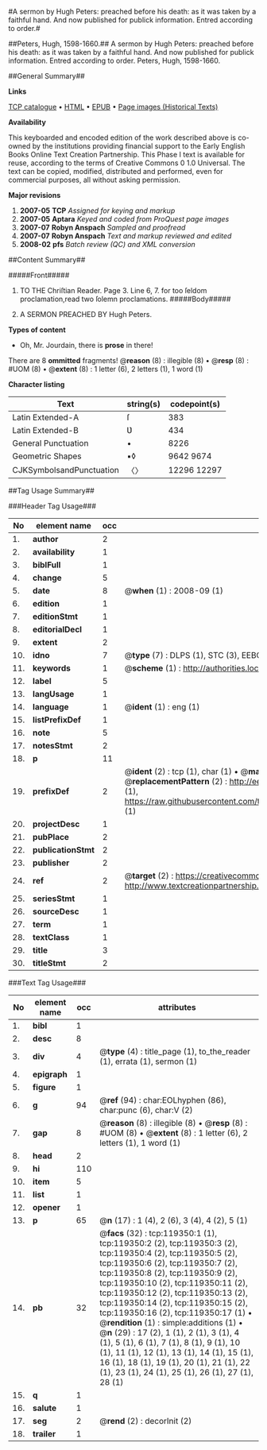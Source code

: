 #A sermon by Hugh Peters: preached before his death: as it was taken by a faithful hand. And now published for publick information. Entred according to order.#

##Peters, Hugh, 1598-1660.##
A sermon by Hugh Peters: preached before his death: as it was taken by a faithful hand. And now published for publick information. Entred according to order.
Peters, Hugh, 1598-1660.

##General Summary##

**Links**

[TCP catalogue](http://www.ota.ox.ac.uk/tcp/)  • 
[HTML](http://tei.it.ox.ac.uk/tcp/Texts-HTML/free/A90/A90544.html)  • 
[EPUB](http://tei.it.ox.ac.uk/tcp/Texts-EPUB/free/A90/A90544.epub) • 
[Page images (Historical Texts)](https://data.historicaltexts.jisc.ac.uk/view?pubId=eebo-99867060e&pageId=eebo-99867060e-119350-1)

**Availability**

This keyboarded and encoded edition of the
	       work described above is co-owned by the institutions
	       providing financial support to the Early English Books
	       Online Text Creation Partnership. This Phase I text is
	       available for reuse, according to the terms of Creative
	       Commons 0 1.0 Universal. The text can be copied,
	       modified, distributed and performed, even for
	       commercial purposes, all without asking permission.

**Major revisions**

1. __2007-05__ __TCP__ *Assigned for keying and markup*
1. __2007-05__ __Aptara__ *Keyed and coded from ProQuest page images*
1. __2007-07__ __Robyn Anspach__ *Sampled and proofread*
1. __2007-07__ __Robyn Anspach__ *Text and markup reviewed and edited*
1. __2008-02__ __pfs__ *Batch review (QC) and XML conversion*

##Content Summary##

#####Front#####

1. TO THE
Chriſtian Reader.
Page 3. Line 6, 7. for too ſeldom proclamation,read two ſolemn proclamations.
#####Body#####

1. A
SERMON
PREACHED BY
Hugh Peters.

**Types of content**

  * Oh, Mr. Jourdain, there is **prose** in there!

There are 8 **ommitted** fragments! 
 @__reason__ (8) : illegible (8)  •  @__resp__ (8) : #UOM (8)  •  @__extent__ (8) : 1 letter (6), 2 letters (1), 1 word (1)

**Character listing**


|Text|string(s)|codepoint(s)|
|---|---|---|
|Latin Extended-A|ſ|383|
|Latin Extended-B|Ʋ|434|
|General Punctuation|•|8226|
|Geometric Shapes|▪◊|9642 9674|
|CJKSymbolsandPunctuation|〈〉|12296 12297|

##Tag Usage Summary##

###Header Tag Usage###

|No|element name|occ|attributes|
|---|---|---|---|
|1.|__author__|2||
|2.|__availability__|1||
|3.|__biblFull__|1||
|4.|__change__|5||
|5.|__date__|8| @__when__ (1) : 2008-09 (1)|
|6.|__edition__|1||
|7.|__editionStmt__|1||
|8.|__editorialDecl__|1||
|9.|__extent__|2||
|10.|__idno__|7| @__type__ (7) : DLPS (1), STC (3), EEBO-CITATION (1), PROQUEST (1), VID (1)|
|11.|__keywords__|1| @__scheme__ (1) : http://authorities.loc.gov/ (1)|
|12.|__label__|5||
|13.|__langUsage__|1||
|14.|__language__|1| @__ident__ (1) : eng (1)|
|15.|__listPrefixDef__|1||
|16.|__note__|5||
|17.|__notesStmt__|2||
|18.|__p__|11||
|19.|__prefixDef__|2| @__ident__ (2) : tcp (1), char (1)  •  @__matchPattern__ (2) : ([0-9\-]+):([0-9IVX]+) (1), (.+) (1)  •  @__replacementPattern__ (2) : http://eebo.chadwyck.com/downloadtiff?vid=$1&page=$2 (1), https://raw.githubusercontent.com/textcreationpartnership/Texts/master/tcpchars.xml#$1 (1)|
|20.|__projectDesc__|1||
|21.|__pubPlace__|2||
|22.|__publicationStmt__|2||
|23.|__publisher__|2||
|24.|__ref__|2| @__target__ (2) : https://creativecommons.org/publicdomain/zero/1.0/ (1), http://www.textcreationpartnership.org/docs/. (1)|
|25.|__seriesStmt__|1||
|26.|__sourceDesc__|1||
|27.|__term__|1||
|28.|__textClass__|1||
|29.|__title__|3||
|30.|__titleStmt__|2||


###Text Tag Usage###

|No|element name|occ|attributes|
|---|---|---|---|
|1.|__bibl__|1||
|2.|__desc__|8||
|3.|__div__|4| @__type__ (4) : title_page (1), to_the_reader (1), errata (1), sermon (1)|
|4.|__epigraph__|1||
|5.|__figure__|1||
|6.|__g__|94| @__ref__ (94) : char:EOLhyphen (86), char:punc (6), char:V (2)|
|7.|__gap__|8| @__reason__ (8) : illegible (8)  •  @__resp__ (8) : #UOM (8)  •  @__extent__ (8) : 1 letter (6), 2 letters (1), 1 word (1)|
|8.|__head__|2||
|9.|__hi__|110||
|10.|__item__|5||
|11.|__list__|1||
|12.|__opener__|1||
|13.|__p__|65| @__n__ (17) : 1 (4), 2 (6), 3 (4), 4 (2), 5 (1)|
|14.|__pb__|32| @__facs__ (32) : tcp:119350:1 (1), tcp:119350:2 (2), tcp:119350:3 (2), tcp:119350:4 (2), tcp:119350:5 (2), tcp:119350:6 (2), tcp:119350:7 (2), tcp:119350:8 (2), tcp:119350:9 (2), tcp:119350:10 (2), tcp:119350:11 (2), tcp:119350:12 (2), tcp:119350:13 (2), tcp:119350:14 (2), tcp:119350:15 (2), tcp:119350:16 (2), tcp:119350:17 (1)  •  @__rendition__ (1) : simple:additions (1)  •  @__n__ (29) : 17 (2), 1 (1), 2 (1), 3 (1), 4 (1), 5 (1), 6 (1), 7 (1), 8 (1), 9 (1), 10 (1), 11 (1), 12 (1), 13 (1), 14 (1), 15 (1), 16 (1), 18 (1), 19 (1), 20 (1), 21 (1), 22 (1), 23 (1), 24 (1), 25 (1), 26 (1), 27 (1), 28 (1)|
|15.|__q__|1||
|16.|__salute__|1||
|17.|__seg__|2| @__rend__ (2) : decorInit (2)|
|18.|__trailer__|1||
